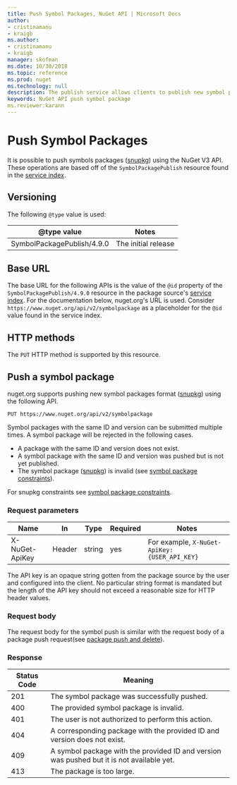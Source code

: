 ```yaml
---
title: Push Symbol Packages, NuGet API | Microsoft Docs
author:
- cristinamanu
- kraigb
ms.author:
- cristinamanu
- kraigb
manager: skofman
ms.date: 10/30/2018
ms.topic: reference
ms.prod: nuget
ms.technology: null
description: The publish service allows clients to publish new symbol packages.
keywords: NuGet API push symbol package
ms.reviewer:karann
---
```


# Push Symbol Packages

It is possible to push symbols packages ([snupkg](../create-packages/Symbol-Packages-V2.md)) using the NuGet V3 API.
These operations are based off of the `SymbolPackagePublish` resource found in the [service index](service-index.md).

## Versioning

The following `@type` value is used:

@type value          | Notes
-------------------- | -----
SymbolPackagePublish/4.9.0 | The initial release

## Base URL

The base URL for the following APIs is the value of the `@id` property of the `SymbolPackagePublish/4.9.0` resource in the
package source's [service index](service-index.md). For the documentation below, nuget.org's URL is used. Consider 
`https://www.nuget.org/api/v2/symbolpackage` as a placeholder for the `@id` value found in the service index.


## HTTP methods

The `PUT` HTTP method is supported by this resource. 

## Push a symbol package

nuget.org supports pushing new symbol packages format ([snupkg](../create-packages/Symbol-Packages-V2.md)) using the following API. 

    PUT https://www.nuget.org/api/v2/symbolpackage

Symbol packages with the same ID and version
can be submitted multiple times. A symbol package will be rejected in the following cases.
- A package with the same ID and version does not exist.
- A symbol package with the same ID and version was pushed but is not yet published.
- The symbol package ([snupkg](../create-packages/Symbol-Packages-V2.md)) is invalid (see [symbol package constraints](../create-packages/Symbol-Packages-V2.md)).

For snupkg constraints see [symbol package constraints](../create-packages/Symbol-Packages-V2.md).

### Request parameters

Name           | In     | Type   | Required | Notes
-------------- | ------ | ------ | -------- | -----
X-NuGet-ApiKey | Header | string | yes      | For example, `X-NuGet-ApiKey: {USER_API_KEY}`

The API key is an opaque string gotten from the package source by the user and configured into the client. No
particular string format is mandated but the length of the API key should not exceed a reasonable size for HTTP header
values.

### Request body

The request body for the symbol push is similar with the request body of a package push request(see [package push and delete](package-publish-resource.md)). 

### Response

Status Code | Meaning
----------- | -------
201         | The symbol package was successfully pushed.
400         | The provided symbol package is invalid.
401         | The user is not authorized to perform this action.
404         | A corresponding package with the provided ID and version does not exist.
409         | A symbol package with the provided ID and version was pushed but it is not available yet.
413         | The package is too large.

